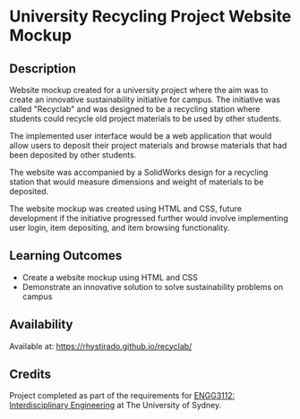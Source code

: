 # University Recycling Project Website Mockup

## Description

Website mockup created for a university project where the aim was to create an innovative sustainability initiative for campus. The initiative was called "Recyclab" and was designed to be a recycling station where students could recycle old project materials to be used by other students.

The implemented user interface would be a web application that would allow users to deposit their project materials and browse materials that had been deposited by other students.

The website was accompanied by a SolidWorks design for a recycling station that would measure dimensions and weight of materials to be deposited.

The website mockup was created using HTML and CSS, future development if the initiative progressed further would involve implementing user login, item depositing, and item browsing functionality.

## Learning Outcomes

- Create a website mockup using HTML and CSS
- Demonstrate an innovative solution to solve sustainability problems on campus

## Availability

Available at: https://rhystirado.github.io/recyclab/

## Credits

Project completed as part of the requirements for [ENGG3112: Interdisciplinary Engineering](https://www.sydney.edu.au/units/ENGG3112) at The University of Sydney.